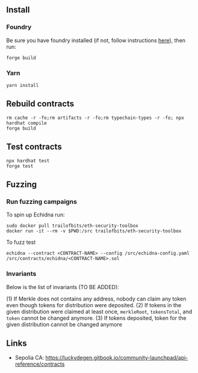 ## Install

### Foundry

Be sure you have foundry installed (if not, follow instructions [here](https://book.getfoundry.sh/getting-started/installation)), then run:
```
forge build
```

### Yarn

```
yarn install

```

## Rebuild contracts

```
rm cache -r -fo;rm artifacts -r -fo;rm typechain-types -r -fo; npx hardhat compile
forge build
```

## Test contracts

```
npx hardhat test
forge test
```

## Fuzzing

### Run fuzzing campaigns

To spin up Echidna run:
```
sudo docker pull trailofbits/eth-security-toolbox
docker run -it --rm -v $PWD:/src trailofbits/eth-security-toolbox
```

To fuzz test
```
echidna --contract <CONTRACT-NAME> --config /src/echidna-config.yaml /src/contracts/echidna/<CONTRACT-NAME>.sol
```
### Invariants

Below is the list of invariants (TO BE ADDED):

(1) If Merkle does not contains any address, nobody can claim any token even though tokens for distribution were deposited.
(2) If tokens in the given distribution were claimed at least once, `merkleRoot`, `tokensTotal`, and `token` cannot be changed anymore.
(3) If tokens deposited, token for the given distribution cannot be changed anymore

## Links

- Sepolia CA: https://luckydegen.gitbook.io/community-launchpad/api-reference/contracts

